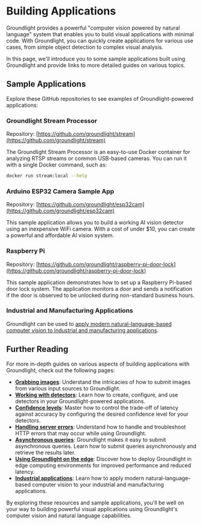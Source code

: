 # Building Applications

Groundlight provides a powerful "computer vision powered by natural language" system that enables you to build visual applications with minimal code. With Groundlight, you can quickly create applications for various use cases, from simple object detection to complex visual analysis.

In this page, we'll introduce you to some sample applications built using Groundlight and provide links to more detailed guides on various topics.

## Sample Applications

Explore these GitHub repositories to see examples of Groundlight-powered applications:

### Groundlight Stream Processor

Repository: [https://github.com/groundlight/stream](https://github.com/groundlight/stream)

The Groundlight Stream Processor is an easy-to-use Docker container for analyzing RTSP streams or common USB-based cameras. You can run it with a single Docker command, such as:

```bash
docker run stream:local --help
```

### Arduino ESP32 Camera Sample App

Repository: [https://github.com/groundlight/esp32cam](https://github.com/groundlight/esp32cam)

This sample application allows you to build a working AI vision detector using an inexpensive WiFi camera. With a cost of under $10, you can create a powerful and affordable AI vision system.

### Raspberry Pi

Repository: [https://github.com/groundlight/raspberry-pi-door-lock](https://github.com/groundlight/raspberry-pi-door-lock)

This sample application demonstrates how to set up a Raspberry Pi-based door lock system. The application monitors a door and sends a notification if the door is observed to be unlocked during non-standard business hours.

### Industrial and Manufacturing Applications

Groundlight can be used to [apply modern natural-language-based computer vision to industrial and manufacturing applications](/docs/building-applications/industrial).

## Further Reading

For more in-depth guides on various aspects of building applications with Groundlight, check out the following pages:
- **[Grabbing images](1-grabbing-images.md)**: Understand the intricacies of how to submit images from various input sources to Groundlight.
- **[Working with detectors](2-working-with-detectors.md)**: Learn how to create, configure, and use detectors in your Groundlight-powered applications.
- **[Confidence levels](3-managing-confidence.md)**: Master how to control the trade-off of latency against accuracy by configuring the desired confidence level for your detectors.
- **[Handling server errors](4-handling-errors.md)**: Understand how to handle and troubleshoot HTTP errors that may occur while using Groundlight.
- **[Asynchronous queries](5-async-queries.md)**: Groundlight makes it easy to submit asynchronous queries. Learn how to submit queries asynchronously and retrieve the results later.
- **[Using Groundlight on the edge](6-edge.md)**: Discover how to deploy Groundlight in edge computing environments for improved performance and reduced latency.
- **[Industrial applications](7-industrial.md)**: Learn how to apply modern natural-language-based computer vision to your industrial and manufacturing applications.
  
By exploring these resources and sample applications, you'll be well on your way to building powerful visual applications using Groundlight's computer vision and natural language capabilities.


